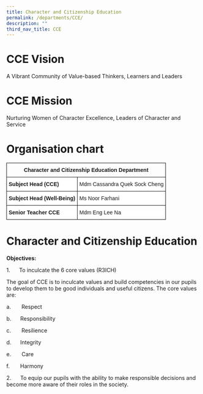 ```yaml
---
title: Character and Citizenship Education
permalink: /departments/CCE/
description: ""
third_nav_title: CCE
---
```

# CCE Vision 

A Vibrant Community of Value-based Thinkers, Learners and Leaders

# CCE Mission


Nurturing Women of Character Excellence, Leaders of Character and Service

# Organisation chart

<style type="text/css">
.tg  {border-collapse:collapse;border-spacing:0;}
.tg td{border-color:black;border-style:solid;border-width:1px;font-family:Arial, sans-serif;font-size:14px;
  overflow:hidden;padding:10px 5px;word-break:normal;}
.tg th{border-color:black;border-style:solid;border-width:1px;font-family:Arial, sans-serif;font-size:14px;
  font-weight:normal;overflow:hidden;padding:10px 5px;word-break:normal;}
.tg .tg-amwm{font-weight:bold;text-align:center;vertical-align:top}
.tg .tg-dgl5{background-color:#FFF;font-weight:bold;text-align:left;vertical-align:top}
.tg .tg-ktyi{background-color:#FFF;text-align:left;vertical-align:top}
</style>
<table class="tg">
<thead>
  <tr>
    <th class="tg-amwm" colspan="2">Character and Citizenship Education Department</th>
  </tr>
</thead>
<tbody>
   <tr>
    <td class="tg-dgl5">Subject Head (CCE) </td>
    <td class="tg-ktyi">Mdm Cassandra Quek Sock Cheng</td>
  </tr>
  <tr>
    <td class="tg-dgl5">Subject Head (Well-Being) </td>
    <td class="tg-ktyi">Ms Noor Farhani</td>
  </tr>
  <tr>
    <td class="tg-dgl5">Senior Teacher CCE</td>
    <td class="tg-ktyi">Mdm Eng Lee Na</td>
  </tr>
</tbody>
</table>

# Character and Citizenship Education


**Objectives:**

1.      To inculcate the 6 core values (R3ICH)

The goal of CCE is to inculcate values and build competencies in our pupils to develop them to be good individuals and useful citizens. The core values are:

a.       Respect

b.      Responsibility

c.       Resilience

d.      Integrity

e.       Care

f.       Harmony

2.      To equip our pupils with the ability to make responsible decisions and become more aware of their roles in the society.